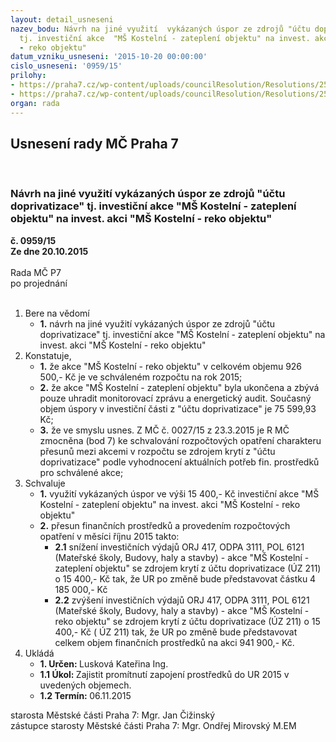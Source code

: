 ```yaml
---
layout: detail_usneseni
nazev_bodu: Návrh na jiné využití  vykázaných úspor ze zdrojů "účtu doprivatizace"
  tj. investiční akce  "MŠ Kostelní - zateplení objektu" na invest. akci "MŠ Kostelní
  - reko objektu"
datum_vzniku_usneseni: '2015-10-20 00:00:00'
cislo_usneseni: '0959/15'
prilohy:
- https://praha7.cz/wp-content/uploads/councilResolution/Resolutions/25890/67-15-%c4%8d.1_-_d%c5%afvodov%c3%a1_zpr%c3%a1va.doc
- https://praha7.cz/wp-content/uploads/councilResolution/Resolutions/25890/67-15-%c4%8d.2_-_is_111_kosteln%c3%ad_p%c5%99evod_ventily.doc
organ: rada
---
```

<div id="ucUsn_pList" class="usn">
	<span><h2>Usnesení rady MČ Praha 7 </h2>
<br></span><div class="standBody">
<span><h3>Návrh na jiné využití  vykázaných úspor ze zdrojů "účtu doprivatizace" tj. investiční akce  "MŠ Kostelní - zateplení objektu" na invest. akci "MŠ Kostelní - reko objektu"</h3></span><div class="center">
		<strong>č. 0959/15</strong><br>
	</div>
<div class="center">
		<strong>Ze dne 20.10.2015</strong><br><br>
	</div>Rada MČ P7<br> po projednání<br><br><ol>
<li>Bere na vědomí<ul><li>
<strong>1.</strong> návrh na jiné využití  vykázaných úspor ze zdrojů "účtu doprivatizace" tj. investiční akce  "MŠ Kostelní - zateplení objektu" na invest. akci "MŠ Kostelní - reko objektu"</li></ul>
</li>
<li>Konstatuje,<ul>
<li>
<strong>1.</strong> že akce "MŠ Kostelní - reko objektu" v celkovém objemu 926 500,- Kč je ve schváleném rozpočtu na rok 2015;</li>
<li>
<strong>2.</strong> že akce "MŠ Kostelní - zateplení objektu" byla ukončena a zbývá pouze uhradit monitorovací zprávu a energetický audit. Současný objem úspory v investiční části z "účtu doprivatizace" je 75 599,93 Kč;</li>
<li>
<strong>3.</strong> že ve smyslu usnes. Z MČ č. 0027/15 z 23.3.2015 je R MČ zmocněna (bod 7) ke schvalování rozpočtových opatření charakteru přesunů mezi akcemi v rozpočtu se zdrojem krytí z "účtu doprivatizace"  podle vyhodnocení aktuálních potřeb  fin. prostředků pro schválené akce;</li>
</ul>
</li>
<li>Schvaluje<ul>
<li>
<strong>1.</strong> využití vykázaných úspor  ve výši 15 400,- Kč  investiční akce "MŠ Kostelní - zateplení objektu" na invest. akci "MŠ Kostelní - reko objektu"</li>
<li>
<strong>2.</strong> přesun finančních prostředků a provedením rozpočtových opatření v měsíci říjnu 2015 takto:<ul>
<li>
<strong>2.1</strong> snížení investičních  výdajů ORJ 417, ODPA 3111, POL 6121 (Mateřské školy, Budovy, haly a stavby) - akce "MŠ Kostelní - zateplení objektu" se zdrojem krytí z účtu doprivatizace (ÚZ 211) o 15 400,- Kč tak, že UR po změně bude  představovat částku 4 185 000,- Kč </li>
<li>
<strong>2.2</strong> zvýšení investičních  výdajů ORJ 417, ODPA 3111, POL 6121 (Mateřské školy, Budovy, haly a stavby) - akce "MŠ Kostelní - reko objektu" se zdrojem krytí z účtu doprivatizace (ÚZ 211) o 15 400,- Kč ( ÚZ 211) tak, že UR po změně bude představovat celkem objem finančních prostředků na akci 941 900,- Kč. </li>
</ul>
</li>
</ul>
</li>
<li>Ukládá<ul>
<li>
<strong>1. Určen: </strong>Lusková Kateřina Ing.</li>
<li>
<strong>1.1 Úkol: </strong>Zajistit promítnutí zapojení prostředků do UR 2015 v uvedených objemech.</li>
<li>
<strong>1.2 Termín: </strong>06.11.2015</li>
</ul>
</li>
</ol>starosta Městské části Praha 7: Mgr. Jan Čižinský<br>zástupce starosty Městské části Praha 7: Mgr. Ondřej Mirovský M.EM 
</div>
</div>